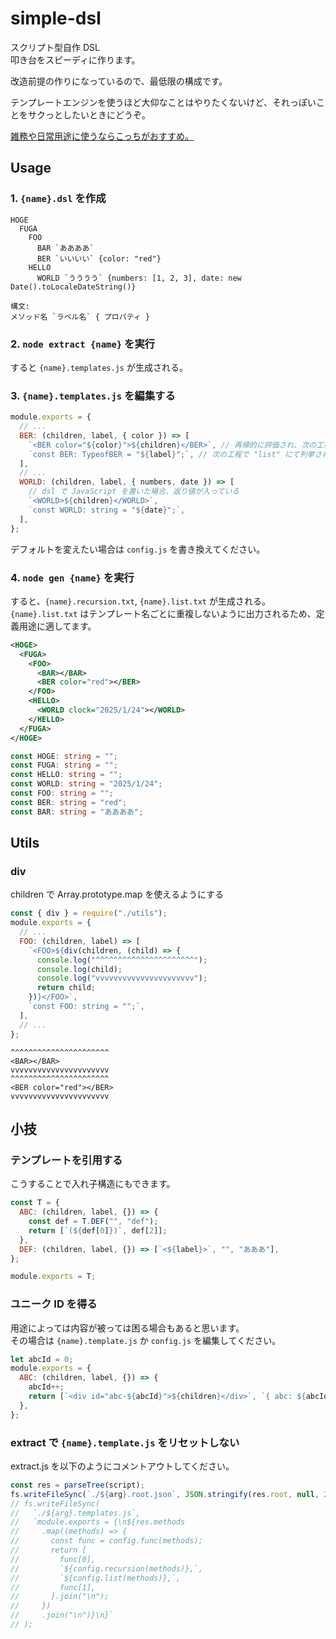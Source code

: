# simple-dsl

スクリプト型自作 DSL  
叩き台をスピーディに作ります。

改造前提の作りになっているので、最低限の構成です。

テンプレートエンジンを使うほど大仰なことはやりたくないけど、それっぽいことをサクっとしたいときにどうぞ。

[雑務や日常用途に使うならこっちがおすすめ。](https://github.com/katai5plate/online-template-maker)

## Usage

### 1. `{name}.dsl` を作成

```
HOGE
  FUGA
    FOO
      BAR `ああああ`
      BER `いいいい` {color: "red"}
    HELLO
      WORLD `うううう` {numbers: [1, 2, 3], date: new Date().toLocaleDateString()}
```

```
構文:
メソッド名 `ラベル名` { プロパティ }
```

### 2. `node extract {name}` を実行

すると `{name}.templates.js` が生成される。

### 3. `{name}.templates.js` を編集する

```js
module.exports = {
  // ...
  BER: (children, label, { color }) => [
    `<BER color="${color}">${children}</BER>`, // 再帰的に評価され、次の工程で "recursion" に出力される
    `const BER: TypeofBER = "${label}";`, // 次の工程で "list" にて列挙される文字列
  ],
  // ...
  WORLD: (children, label, { numbers, date }) => [
    // dsl で JavaScript を書いた場合、返り値が入っている
    `<WORLD>${children}</WORLD>`,
    `const WORLD: string = "${date}";`,
  ],
};
```

デフォルトを変えたい場合は `config.js` を書き換えてください。

### 4. `node gen {name}` を実行

すると、`{name}.recursion.txt`, `{name}.list.txt` が生成される。  
`{name}.list.txt` はテンプレート名ごとに重複しないように出力されるため、定義用途に適してます。

```xml
<HOGE>
  <FUGA>
    <FOO>
      <BAR></BAR>
      <BER color="red"></BER>
    </FOO>
    <HELLO>
      <WORLD clock="2025/1/24"></WORLD>
    </HELLO>
  </FUGA>
</HOGE>
```

```ts
const HOGE: string = "";
const FUGA: string = "";
const HELLO: string = "";
const WORLD: string = "2025/1/24";
const FOO: string = "";
const BER: string = "red";
const BAR: string = "ああああ";
```

## Utils

### div

children で Array.prototype.map を使えるようにする

```js
const { div } = require("./utils");
module.exports = {
  // ...
  FOO: (children, label) => [
    `<FOO>${div(children, (child) => {
      console.log("^^^^^^^^^^^^^^^^^^^^^^");
      console.log(child);
      console.log("vvvvvvvvvvvvvvvvvvvvvv");
      return child;
    })}</FOO>`,
    `const FOO: string = "";`,
  ],
  // ...
};
```

```
^^^^^^^^^^^^^^^^^^^^^^
<BAR></BAR>
vvvvvvvvvvvvvvvvvvvvvv
^^^^^^^^^^^^^^^^^^^^^^
<BER color="red"></BER>
vvvvvvvvvvvvvvvvvvvvvv
```

## 小技

### テンプレートを引用する

こうすることで入れ子構造にもできます。

```js
const T = {
  ABC: (children, label, {}) => {
    const def = T.DEF("", "def");
    return [`(${def[0]})`, def[2]];
  },
  DEF: (children, label, {}) => [`<${label}>`, "", "あああ"],
};

module.exports = T;
```

### ユニーク ID を得る

用途によっては内容が被っては困る場合もあると思います。  
その場合は `{name}.template.js` か `config.js` を編集してください。

```js
let abcId = 0;
module.exports = {
  ABC: (children, label, {}) => {
    abcId++;
    return [`<div id="abc-${abcId}">${children}</div>`, `{ abc: ${abcId} },`];
  },
};
```

### extract で `{name}.template.js` をリセットしない

extract.js を以下のようにコメントアウトしてください。

```js
const res = parseTree(script);
fs.writeFileSync(`./${arg}.root.json`, JSON.stringify(res.root, null, 2));
// fs.writeFileSync(
//   `./${arg}.templates.js`,
//   `module.exports = {\n${res.methods
//     .map((methods) => {
//       const func = config.func(methods);
//       return [
//         func[0],
//         `${config.recursion(methods)},`,
//         `${config.list(methods)},`,
//         func[1],
//       ].join("\n");
//     })
//     .join("\n")}\n}`
// );
```
